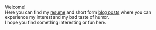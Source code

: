 Welcome!\
Here you can find my [resume](/resume/) and short form [blog posts](/posts/) where you can experience my interest and my bad taste of humor.\
I hope you find something interesting or fun here.
